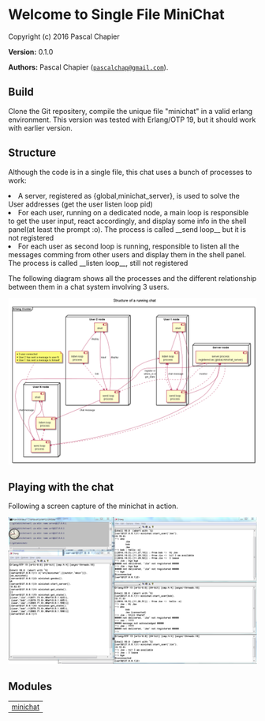 

# Welcome to Single File MiniChat #

Copyright (c) 2016 Pascal Chapier

__Version:__ 0.1.0

__Authors:__ Pascal Chapier ([`pascalchap@gmail.com`](mailto:pascalchap@gmail.com)).


## Build ##

Clone the Git repositery, compile the unique file "minichat" in a valid erlang environment. This version was tested with Erlang/OTP 19, but
it should work with earlier version.


## Structure ##

Although the code is in a single file, this chat uses a bunch of processes to work:

<li> A server, registered as {global,minichat_server}, is used to solve the User addresses (get the user listen loop pid)</li>


<li> For each user, running on a dedicated node, a main loop is responsible to get the user input, react accordingly, and display some info in the shell panel(at least the prompt :o). The process is called __send loop__ but it is not registered</li>


<li> For each user as second loop is running, responsible to listen all the messages comming from other users and display them in the shell panel. The process is called __listen loop__, still not registered</li>

The following diagram shows all the processes and the different relationship between them in a chat system involving 3 users.

![Structure of a running chat involving 3 users](doc/structure.png)


## Playing with the chat ##

Following a screen capture of the minichat in action.

![Screen capture of the chat in action](doc/minichat.png)

## Modules ##


<table width="100%" border="0" summary="list of modules">
<tr><td><a href="doc/minichat.md" class="module">minichat</a></td></tr></table>

